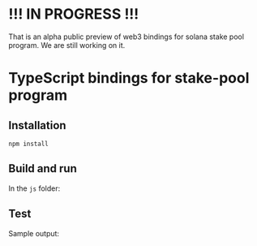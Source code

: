 # !!! IN PROGRESS !!!

That is an alpha public preview of web3 bindings for solana stake pool program.
We are still working on it.


# TypeScript bindings for stake-pool program



## Installation

```
npm install
```

## Build and run

In the `js` folder:



## Test



Sample output:

